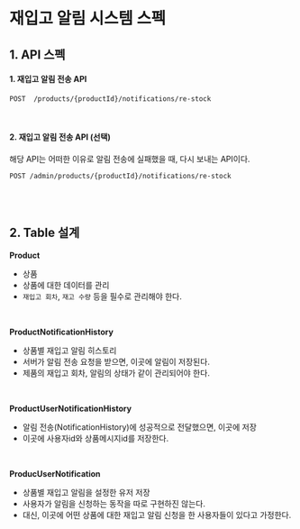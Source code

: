 # 재입고 알림 시스템 스펙

## 1. API 스펙

#### 1. 재입고 알림 전송 API
```http request
POST  /products/{productId}/notifications/re-stock
```
<br>

#### 2. 재입고 알림 전송 API (선택)
해당 API는 어떠한 이유로 알림 전송에 실패했을 때, 다시 보내는 API이다.
```http request
POST /admin/products/{productId}/notifications/re-stock
```

<br>
<br>

## 2. Table 설계
**Product**

- 상품
- 상품에 대한 데이터를 관리
- `재입고 회차`, `재고 수량` 등을 필수로 관리해야 한다.

<br>

**ProductNotificationHistory**

- 상품별 재입고 알림 히스토리
- 서버가 알림 전송 요청을 받으면, 이곳에 알림이 저장된다.
- 제품의 재입고 회차, 알림의 상태가 같이 관리되어야 한다.

<br>

**ProductUserNotificationHistory**

- 알림 전송(NotificationHistory)에 성공적으로 전달했으면, 이곳에 저장
- 이곳에 사용자id와 상품메시지id를 저장한다.

<br>

**ProducUserNotification**

- 상품별 재입고 알림을 설정한 유저 저장
- 사용자가 알림을 신청하는 동작을 따로 구현하진 않는다.
- 대신, 이곳에 어떤 상품에 대한 재입고 알림 신청을 한 사용자들이 있다고 가정한다.
